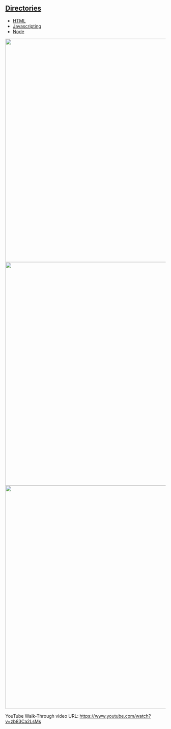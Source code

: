 <h2><u>Directories</u></h2>

<ul>
  <li><a href="https://github.com/naynay288/cs533-f23/tree/main/assignments/HAUGH/1/html">HTML</a></li>
  <li><a href="https://github.com/naynay288/cs533-f23/tree/main/assignments/HAUGH/1/javascript/javascripting">Javascripting</a></li>
  <li><a href="https://github.com/naynay288/cs533-f23/tree/main/assignments/HAUGH/1/node">Node</a></li>
</ul>

<img src="/learnyouhtml.PNG" width="700">
<img src="/Javascripting.PNG" width="700">
<img src="/learnyounode.PNG" width="700">



YouTube Walk-Through video URL: https://www.youtube.com/watch?v=zb83Ca2LsMs
